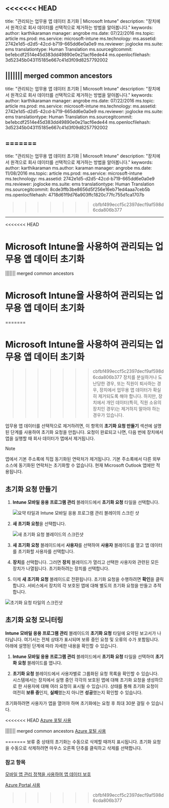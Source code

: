 <<<<<<< HEAD
---
title: "관리되는 업무용 앱 데이터 초기화 | Microsoft Intune"
description: "장치에서 원격으로 회사 데이터를 선택적으로 제거하는 방법을 알아봅니다."
keywords: 
author: karthikaraman
manager: angrobe
ms.date: 07/22/2016
ms.topic: article
ms.prod: 
ms.service: microsoft-intune
ms.technology: 
ms.assetid: 2742e1d5-d2d5-42cd-b719-665dd6e0a0e9
ms.reviewer: joglocke
ms.suite: ems
translationtype: Human Translation
ms.sourcegitcommit: be1ebcdf2514e45d383dd49890e0e21acf6ede44
ms.openlocfilehash: 3d52345b043115185e667c41d3f09d8257792002

||||||| merged common ancestors
---
title: "관리되는 업무용 앱 데이터 초기화 | Microsoft Intune"
description: "장치에서 원격으로 회사 데이터를 선택적으로 제거하는 방법을 알아봅니다."
keywords: 
author: karthikaraman
manager: angrobe
ms.date: 07/22/2016
ms.topic: article
ms.prod: 
ms.service: microsoft-intune
ms.technology: 
ms.assetid: 2742e1d5-d2d5-42cd-b719-665dd6e0a0e9
ms.reviewer: joglocke
ms.suite: ems
translationtype: Human Translation
ms.sourcegitcommit: be1ebcdf2514e45d383dd49890e0e21acf6ede44
ms.openlocfilehash: 3d52345b043115185e667c41d3f09d8257792002

=======
---
title: "관리되는 업무용 앱 데이터 초기화 | Microsoft Intune"
description: "장치에서 원격으로 회사 데이터를 선택적으로 제거하는 방법을 알아봅니다."
keywords: 
author: karthikaraman
ms.author: karaman
manager: angrobe
ms.date: 11/08/2016
ms.topic: article
ms.prod: 
ms.service: microsoft-intune
ms.technology: 
ms.assetid: 2742e1d5-d2d5-42cd-b719-665dd6e0a0e9
ms.reviewer: joglocke
ms.suite: ems
translationtype: Human Translation
ms.sourcegitcommit: 8cde3ffb3be8656d5f256e16eb71ed4aaa7ceb5b
ms.openlocfilehash: 4718d61f9d76a903ffc1820c77fc755d1ca1707b

>>>>>>> cbfbf499eccf5c2397decf9af598d6cda806b377

---
<<<<<<< HEAD

# Microsoft Intune을 사용하여 관리되는 업무용 앱 데이터 초기화
||||||| merged common ancestors

# Microsoft Intune을 사용하여 관리되는 업무용 앱 데이터 초기화
=======

# <a name="wipe-managed-company-app-data-with-microsoft-intune"></a>Microsoft Intune을 사용하여 관리되는 업무용 앱 데이터 초기화
>>>>>>> cbfbf499eccf5c2397decf9af598d6cda806b377
장치를 분실하거나 도난당한 경우, 또는 직원이 퇴사하는 경우, 장치에서 업무용 앱 데이터가 확실히 제거되도록 해야 합니다. 하지만, 장치에서 개인 데이터(특히, 직원 소유의 장치인 경우)는 제거하지 말아야 하는 경우가 있습니다.

업무용 앱 데이터를 선택적으로 제거하려면, 이 항목의 **초기화 요청 만들기** 섹션에 설명된 단계를 사용하여 초기화 요청을 만듭니다.  요청이 완료되고 나면, 다음 번에 장치에서 앱을 실행할 때 회사 데이터가 앱에서 제거됩니다.
>[!NOTE]
> 앱에서 기본 주소록에 직접 동기화된 연락처가 제거됩니다. 기본 주소록에서 다른 외부 소스에 동기화된 연락처는 초기화할 수 없습니다. 현재 Microsoft Outlook 앱에만 적용됩니다.



## <a name="create-a-wipe-request"></a>초기화 요청 만들기

1.  **Intune 모바일 응용 프로그램 관리** 블레이드에서 **초기화 요청** 타일을 선택합니다.

    ![요약 타일과 Intune 모바일 응용 프로그램 관리 블레이의 스크린 샷](../media/AppManagement/AzurePortal_MAM_WipeRequests.png)

2.  **새 초기화 요청**을 선택합니다.

    ![새 초기화 요청 블레이드의 스크린샷](../media/AppManagement/AzurePortal_MAM_NewWipeRequest.png)

3.  **새 초기화 요청** 블레이드에서 **사용자**를 선택하여 **사용자** 블레이드를 열고 앱 데이터를 초기화할 사용자를 선택합니다.

4.  **장치**를 선택합니다.  그러면 **장치** 블레이드가 열리고 선택한 사용자와 관련된 모든 장치가 나열됩니다.  초기화하려는 장치를 선택합니다.

5.  이제 **새 초기화 요청** 블레이드로 전환됩니다. 초기화 요청을 수행하려면 **확인**을 클릭합니다. 서비스에서 장치의 각 보호된 앱에 대해 별도의 초기화 요청을 만들고 추적합니다.


![초기화 요청 타일의 스크린샷 ](../media/AppManagement/AzurePortal_MAM_WipeRequestsSummary.png)

## <a name="monitor-your-wipe-requests"></a>초기화 요청 모니터링
**Intune 모바일 응용 프로그램 관리** 블레이드의 **초기화 요청** 타일에 요약된 보고서가 나타납니다.  여기서는 전체 상태가 표시되며 보류 중인 요청 및 오류의 수가 포함됩니다. 아래에 설명된 단계에 따라 자세한 내용을 확인할 수 있습니다.

1.  **Intune 모바일 응용 프로그램 관리** 블레이드에서 **초기화 요청** 타일을 선택하여 **초기화 요청** 블레이드를 엽니다.

2.  **초기화 요청** 블레이드에서 사용자별로 그룹화된 요청 목록을 확인할 수 있습니다.  시스템에서는 장치에서 실행 중인 각각의 보호된 앱에 대해 초기화 요청을 생성하므로 한 사용자에 대해 여러 요청이 표시될 수 있습니다.  상태를 통해 초기화 요청이 여전히 **보류 중**인지, **실패**했는지 아니면 **성공**했는지 확인할 수 있습니다.

초기화하려면 사용자가 앱을 열어야 하며 초기화에는 요청 후 최대 30분 걸릴 수 있습니다. 

<<<<<<< HEAD
[Azure 포털 사용](azure-portal-for-microsoft-intune-mam-policies.md)

||||||| merged common ancestors
[Azure 포털 사용](azure-portal-for-microsoft-intune-mam-policies.md)

=======
보류 중 상태의 초기화는 수동으로 삭제할 때까지 표시됩니다.  초기화 요청을 수동으로 삭제하려면 마우스 오른쪽 단추를 클릭하고 삭제를 선택합니다.

### <a name="see-also"></a>참고 항목
[모바일 앱 관리 정책을 사용하여 앱 데이터 보호](protect-app-data-using-mobile-app-management-policies-with-microsoft-intune.md)

[Azure Portal 사용](azure-portal-for-microsoft-intune-mam-policies.md)

>>>>>>> cbfbf499eccf5c2397decf9af598d6cda806b377


<!--HONumber=Nov16_HO2-->


